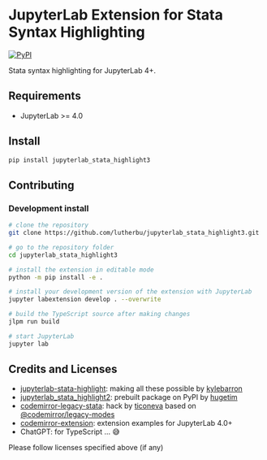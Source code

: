 # JupyterLab Extension for Stata Syntax Highlighting

[![PyPI](https://github.com/lutherbu/jupyterlab_stata_highlight3/actions/workflows/python-publish.yml/badge.svg?event=release)](https://github.com/lutherbu/jupyterlab_stata_highlight3/actions/workflows/python-publish.yml)

Stata syntax highlighting for JupyterLab 4+.

## Requirements

- JupyterLab >= 4.0

## Install

```bash
pip install jupyterlab_stata_highlight3
```

## Contributing

### Development install

```bash
# clone the repository
git clone https://github.com/lutherbu/jupyterlab_stata_highlight3.git

# go to the repository folder
cd jupyterlab_stata_highlight3

# install the extension in editable mode
python -m pip install -e .

# install your development version of the extension with JupyterLab
jupyter labextension develop . --overwrite

# build the TypeScript source after making changes
jlpm run build

# start JupyterLab
jupyter lab
```

## Credits and Licenses

- [jupyterlab-stata-highlight](https://github.com/kylebarron/jupyterlab-stata-highlight/): making all these possible by [kylebarron](https://github.com/kylebarron)
- [jupyterlab_stata_highlight2](https://github.com/hugetim/jupyterlab_stata_highlight2): prebuilt package on PyPI by [hugetim](https://github.com/hugetim)
- [codemirror-legacy-stata](https://github.com/ticoneva/codemirror-legacy-stata): hack by [ticoneva](https://github.com/ticoneva) based on [@codemirror/legacy-modes](https://github.com/codemirror/legacy-modes)
- [codemirror-extension](https://github.com/lutherbu/extension-examples/tree/main/codemirror-extension): extension examples for JupyterLab 4.0+
- ChatGPT: for TypeScript ... :sweat_smile:

Please follow licenses specified above (if any)
